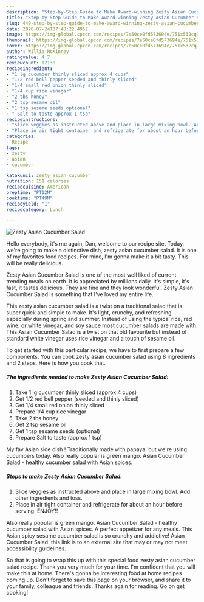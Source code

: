 ```yaml
---
description: "Step-by-Step Guide to Make Award-winning Zesty Asian Cucumber Salad"
title: "Step-by-Step Guide to Make Award-winning Zesty Asian Cucumber Salad"
slug: 449-step-by-step-guide-to-make-award-winning-zesty-asian-cucumber-salad
date: 2020-07-24T07:48:22.495Z
image: https://img-global.cpcdn.com/recipes/7e50ce0fd573694e/751x532cq70/zesty-asian-cucumber-salad-recipe-main-photo.jpg
thumbnail: https://img-global.cpcdn.com/recipes/7e50ce0fd573694e/751x532cq70/zesty-asian-cucumber-salad-recipe-main-photo.jpg
cover: https://img-global.cpcdn.com/recipes/7e50ce0fd573694e/751x532cq70/zesty-asian-cucumber-salad-recipe-main-photo.jpg
author: Willie McKinney
ratingvalue: 4.7
reviewcount: 12138
recipeingredient:
- "1 lg cucumber thinly sliced approx 4 cups"
- "1/2 red bell pepper seeded and thinly sliced"
- "1/4 small red onion thinly sliced"
- "1/4 cup rice vinegar"
- "2 tbs honey"
- "2 tsp sesame oil"
- "1 tsp sesame seeds optional"
- " Salt to taste approx 1 tsp"
recipeinstructions:
- "Slice veggies as instructed above and place in large mixing bowl. Add other ingredients and toss."
- "Place in air tight container and refrigerate for about an hour before serving. ENJOY!!"
categories:
- Recipe
tags:
- zesty
- asian
- cucumber

katakunci: zesty asian cucumber 
nutrition: 151 calories
recipecuisine: American
preptime: "PT12M"
cooktime: "PT49M"
recipeyield: "1"
recipecategory: Lunch

---
```



![Zesty Asian Cucumber Salad](https://img-global.cpcdn.com/recipes/7e50ce0fd573694e/751x532cq70/zesty-asian-cucumber-salad-recipe-main-photo.jpg)

Hello everybody, it's me again, Dan, welcome to our recipe site. Today, we're going to make a distinctive dish, zesty asian cucumber salad. It is one of my favorites food recipes. For mine, I'm gonna make it a bit tasty. This will be really delicious.

Zesty Asian Cucumber Salad is one of the most well liked of current trending meals on earth. It is appreciated by millions daily. It's simple, it's fast, it tastes delicious. They are fine and they look wonderful. Zesty Asian Cucumber Salad is something that I've loved my entire life.

This zesty asian cucumber salad is a twist on a traditional salad that is super quick and simple to make. It&#39;s light, crunchy, and refreshing especially during spring and summer. Instead of using the typical rice, red wine, or white vinegar, and soy sauce most cucumber salads are made with. This Asian Cucumber Salad is a twist on that old favourite but instead of standard white vinegar uses rice vinegar and a touch of sesame oil.


To get started with this particular recipe, we have to first prepare a few components. You can cook zesty asian cucumber salad using 8 ingredients and 2 steps. Here is how you cook that.

<!--inarticleads1-->

##### The ingredients needed to make Zesty Asian Cucumber Salad:

1. Take 1 lg cucumber thinly sliced (approx 4 cups)
1. Get 1/2 red bell pepper (seeded and thinly sliced)
1. Get 1/4 small red onion thinly sliced
1. Prepare 1/4 cup rice vinegar
1. Take 2 tbs honey
1. Get 2 tsp sesame oil
1. Get 1 tsp sesame seeds (optional)
1. Prepare  Salt to taste (approx 1 tsp)


My fav Asian side dish ! Traditionally made with papaya, but we&#39;re using cucumbers today. Also really popular is green mango. Asian Cucumber Salad - healthy cucumber salad with Asian spices. 

<!--inarticleads2-->

##### Steps to make Zesty Asian Cucumber Salad:

1. Slice veggies as instructed above and place in large mixing bowl. Add other ingredients and toss.
1. Place in air tight container and refrigerate for about an hour before serving. ENJOY!!


Also really popular is green mango. Asian Cucumber Salad - healthy cucumber salad with Asian spices. A perfect appetizer for any meals. This Asian spicy sesame cucumber salad is so crunchy and addictive! Asian Cucumber Salad. this link is to an external site that may or may not meet accessibility guidelines. 

So that is going to wrap this up with this special food zesty asian cucumber salad recipe. Thank you very much for your time. I'm confident that you will make this at home. There's gonna be interesting food at home recipes coming up. Don't forget to save this page on your browser, and share it to your family, colleague and friends. Thanks again for reading. Go on get cooking!
